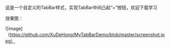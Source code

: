 这是一个自定义的TabBar样式，实现TabBar中间凸起“+”按钮，欢迎下载学习

效果图：

![image]（https://github.com/XuDeHong/MyTabBarDemo/blob/master/screenshot.jpeg）
